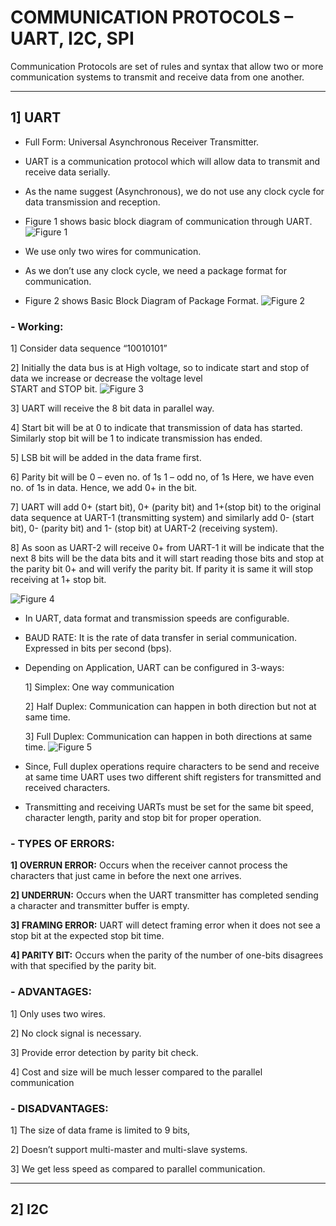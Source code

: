 # COMMUNICATION PROTOCOLS – UART, I2C, SPI

Communication Protocols are set of rules and syntax that allow two or more communication systems to transmit and receive data from one another.

***
## 1] UART
- Full Form: Universal Asynchronous Receiver Transmitter.
- UART is a communication protocol which will allow data to transmit and receive data serially.
- As the name suggest (Asynchronous), we do not use any clock cycle for data transmission and reception.
- Figure 1 shows basic block diagram of communication through UART.
   ![Figure 1](https://user-images.githubusercontent.com/70748543/154222580-74090567-730c-4ebe-8377-dbc025a5686e.jpeg)

- We use only two wires for communication.
- As we don’t use any clock cycle, we need a package format for communication.
- Figure 2 shows Basic Block Diagram of Package Format.
   ![Figure 2](https://user-images.githubusercontent.com/70748543/154222750-da2c1baf-716b-4ae3-a30b-430554d3784d.jpeg)

### - Working:

1] Consider data sequence “10010101”

2] Initially the data bus is at High voltage, so to indicate start and stop of data we increase or decrease the voltage level  
    START and STOP bit.
    ![Figure 3](https://user-images.githubusercontent.com/70748543/154222920-bf4190c7-2e31-43dd-a39e-94cb215dc201.jpeg)

3] UART will receive the 8 bit data in parallel way.

4] Start bit will be at 0 to indicate that transmission of data has started. Similarly stop bit will be 1 to indicate transmission has ended.

5] LSB bit will be added in the data frame first.

6] Parity bit will be 
             0 – even no. of 1s
             1 – odd no, of 1s
    Here, we have even no. of 1s in data. Hence, we add 0+ in the bit. 
    
7] UART will add 0+ (start bit), 0+ (parity bit) and 1+(stop bit) to the original data sequence at UART-1 (transmitting system) and similarly add 0- (start bit), 0- (parity bit) and 1- (stop bit) at UART-2 (receiving system).

8] As soon as UART-2 will receive 0+ from UART-1 it will be indicate that the next 8 bits will be the data bits and it will start reading those bits and stop at the parity bit 0+ and will verify the parity bit. If parity it is same it will stop receiving at 1+ stop bit.

   ![Figure 4](https://user-images.githubusercontent.com/70748543/154223023-be094fac-55a3-410a-a851-055e04e20d64.jpeg)

- In UART, data format and transmission speeds are configurable. 

- BAUD RATE: It is the rate of data transfer in serial communication. Expressed in bits per second (bps).

- Depending on Application, UART can be configured in 3-ways:

  1] Simplex: One way communication
  
  2] Half Duplex: Communication can happen in both direction but not at same time.
  
  3] Full Duplex: Communication can happen in both directions at same time.
  ![Figure 5](https://user-images.githubusercontent.com/70748543/154223122-1ef7c799-2ff9-4354-a254-4ab26f4c3f9b.jpeg)

- Since, Full duplex operations require characters to be send and receive at same time UART uses two different shift registers for transmitted and received characters.

- Transmitting and receiving UARTs must be set for the same bit speed, character length, parity and stop bit for proper operation.

### - TYPES OF ERRORS:

**1] OVERRUN ERROR:** Occurs when the receiver cannot process the characters that just came in before the next one arrives.

**2] UNDERRUN:** Occurs when the UART transmitter has completed sending a character and transmitter buffer is empty.

**3] FRAMING ERROR:** UART will detect framing error when it does not see a stop bit at the expected stop bit time.

**4] PARITY BIT:** Occurs when the parity of the number of one-bits disagrees with that specified by the parity bit. 

### - ADVANTAGES: 

1] Only uses two wires.

2] No clock signal is necessary.

3] Provide error detection by parity bit check.

4] Cost and size will be much lesser compared to the parallel communication

### - DISADVANTAGES:

1] The size of data frame is limited to 9 bits,

2] Doesn’t support multi-master and multi-slave systems.

3] We get less speed as compared to parallel communication.

***

## 2] I2C













 

